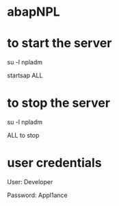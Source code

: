 # abapNPL

to start the server
=================
su -l npladm

startsap ALL

to stop the server
=================
su -l npladm 

ALL to stop

user credentials
===============
User: Developer

Password: Appl1ance
